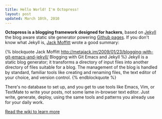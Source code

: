 ```yaml
---
title: Hello World! I'm Octopress!
layout: post
updated: March 10th, 2010
---
```


**Octopress is a blogging framework designed for hackers**, based on [Jekyll](http://github.com/mojombo/jekyll) the blog aware static site generator powering [Github pages](http://pages.github.com/).
If you don't know what Jekyll is, [Jack Moffitt](http://metajack.im/2009/01/23/blogging-with-git-emacs-and-jekyll/) wrote a good summary:

{% blockquote Jack Moffitt http://metajack.im/2009/01/23/blogging-with-git-emacs-and-jekyll/ Blogging with Git Emacs and Jekyll %}
  Jekyll is a static blog generator; it transforms a directory of input files into another directory of files suitable for a blog. The management of the blog is handled by standard, familiar tools like creating and renaming files, the text editor of your choice, and version control.
{% endblockquote %}

There's no database to set up, and you get to use tools like Emacs, Vim, or TextMate to write your posts, not some lame in-browser text editor. Just write, generate, deploy, using the same tools and patterns you already use for your daily work.

[Read the wiki to learn more](http://wiki.github.com/imathis/octopress/)

